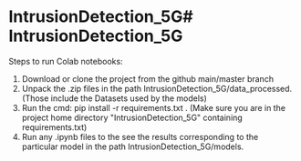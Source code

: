 # IntrusionDetection_5G# IntrusionDetection_5G

Steps to run Colab notebooks:

1. Download or clone the project from the github main/master branch
2. Unpack the .zip files in the path IntrusionDetection_5G/data_processed. (Those include the Datasets used by the models)
3. Run the cmd: pip install -r requirements.txt . (Make sure you are in the project home directory "IntrusionDetection_5G" containing requirements.txt)
4. Run any .ipynb files to the see the results corresponding to the particular model in the path IntrusionDetection_5G/models.
